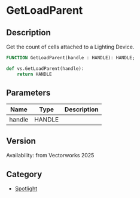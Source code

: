 # GetLoadParent

## Description
Get the count of cells attached to a Lighting Device.

```pascal
FUNCTION GetLoadParent(handle : HANDLE): HANDLE;
```

```python
def vs.GetLoadParent(handle):
    return HANDLE
```

## Parameters
|Name|Type|Description|
|---|---|---|
|handle|HANDLE|   |

## Version
Availability: from Vectorworks 2025

## Category
* [Spotlight](../Categories/Spotlight.md)
